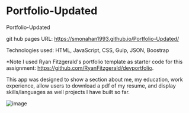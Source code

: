 # Portfolio-Updated

Portfolio-Updated 

git hub pages URL: https://smonahan1993.github.io/Portfolio-Updated/

Technologies used: HTML, JavaScript, CSS, Gulp, JSON, Boostrap 

*Note I used Ryan Fitzgerald's portfolio template as starter code for this assignment: https://github.com/RyanFitzgerald/devportfolio.

This app was designed to show a section about me, my education, work experience, allow users to download a pdf of my resume, and display skills/languages as well projects I have built so far. 

![image](https://user-images.githubusercontent.com/85653998/130282948-265e5416-83bd-4e3a-be62-1b456442b53e.png)

